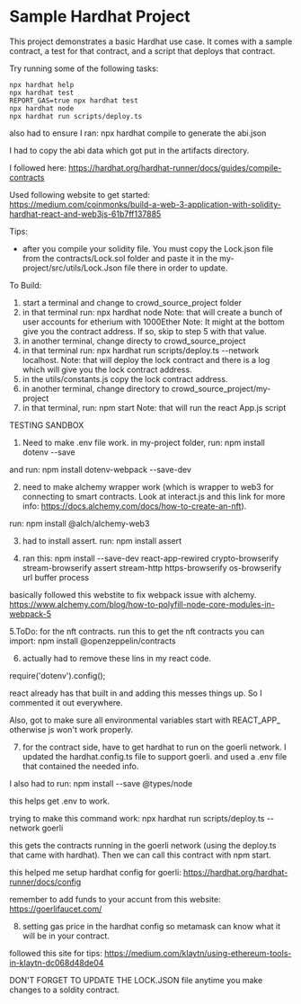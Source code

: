 # Sample Hardhat Project

This project demonstrates a basic Hardhat use case. It comes with a sample contract, a test for that contract, and a script that deploys that contract.

Try running some of the following tasks:

```shell
npx hardhat help
npx hardhat test
REPORT_GAS=true npx hardhat test
npx hardhat node
npx hardhat run scripts/deploy.ts
```

also had to ensure I ran: npx hardhat compile  to generate the abi.json

I had to copy the abi data which got put in the artifacts directory.

I followed here: https://hardhat.org/hardhat-runner/docs/guides/compile-contracts

Used following website to get started: https://medium.com/coinmonks/build-a-web-3-application-with-solidity-hardhat-react-and-web3js-61b7ff137885

Tips:
- after you compile your solidity file. You must copy the Lock.json file from the contracts/Lock.sol folder and paste it in the my-project/src/utils/Lock.Json file there in order to update.

To Build:
1. start a terminal and change to crowd_source_project folder
2. in that terminal run: npx hardhat node 
Note: that will create a bunch of user accounts for etherium with 1000Ether
Note: It might at the bottom give you the contract address. If so, skip to step 5 with that value.
3. in another terminal, change directy to crowd_source_project
4. in that terminal run: npx hardhat run scripts/deploy.ts --network localhost.
Note: that will deploy the lock contract and there is a log which will give you the lock contract address.
5. in the utils/constants.js copy the lock contract address.
6. in another terminal, change directory to crowd_source_project/my-project
7. in that terminal, run: npm start
Note: that will run the react App.js script

TESTING SANDBOX
1. Need to make .env file work. in my-project folder, run: npm install dotenv --save  

and run: npm install dotenv-webpack --save-dev

2. need to make alchemy wrapper work (which is wrapper to web3 for connecting to smart contracts. Look at interact.js and this link for more info: https://docs.alchemy.com/docs/how-to-create-an-nft).  

run: npm install @alch/alchemy-web3

3. had to install assert. run: npm install assert

4. ran this: npm install --save-dev react-app-rewired crypto-browserify stream-browserify assert stream-http https-browserify os-browserify url buffer process

basically followed this webstite to fix webpack issue with alchemy. https://www.alchemy.com/blog/how-to-polyfill-node-core-modules-in-webpack-5

5.ToDo: for the nft contracts. run this to get the nft contracts you can import: npm install @openzeppelin/contracts

6. actually had to remove these lins in my react code.

require('dotenv').config();

react already has that built in and adding this messes things up. So I commented it out everywhere. 

Also, got to make sure all environmental variables start with REACT_APP_  otherwise js won't work properly. 

7. for the contract side, have to get hardhat to run on the goerli network. I updated the hardhat.config.ts file to support goerli.  and used a .env file that contained the needed info. 

I also had to run: npm install --save @types/node  

this helps get .env to work.

trying to make this command work: npx hardhat run scripts/deploy.ts --network goerli

this gets the contracts running in the goerli network (using the deploy.ts that came with hardhat). Then we can call this contract with npm start.

this helped me setup hardhat config for goerli: https://hardhat.org/hardhat-runner/docs/config

remember to add funds to your accunt from this website: https://goerlifaucet.com/


8. setting gas price in the hardhat config so metamask can know what it will be in your contract. 

followed this site for tips: https://medium.com/klaytn/using-ethereum-tools-in-klaytn-dc068d48de04


DON'T FORGET TO UPDATE THE LOCK.JSON file anytime you make changes to a soldity contract. 